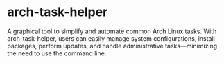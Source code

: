 # arch-task-helper
A graphical tool to simplify and automate common Arch Linux tasks. With arch-task-helper, users can easily manage system configurations, install packages, perform updates, and handle administrative tasks—minimizing the need to use the command line.
